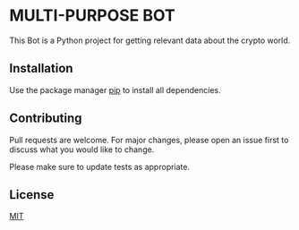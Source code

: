 # MULTI-PURPOSE BOT

This Bot is a Python project for getting relevant data about the crypto world.

## Installation

Use the package manager [pip](https://pip.pypa.io/en/stable/) to install all dependencies.

## Contributing

Pull requests are welcome. For major changes, please open an issue first
to discuss what you would like to change.

Please make sure to update tests as appropriate.

## License

[MIT](https://choosealicense.com/licenses/mit/)